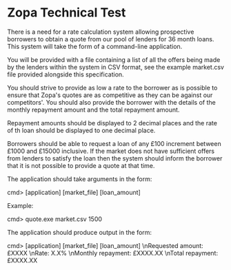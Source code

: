 # Zopa Technical Test

﻿There is a need for a rate calculation system allowing prospective borrowers to
obtain a quote from our pool of lenders for 36 month loans. This system will
take the form of a command-line application.

You will be provided with a file containing a list of all the offers being made
by the lenders within the system in CSV format, see the example market.csv file
provided alongside this specification.

You should strive to provide as low a rate to the borrower as is possible to
ensure that Zopa's quotes are as competitive as they can be against our
competitors'. You should also provide the borrower with the details of the
monthly repayment amount and the total repayment amount.

Repayment amounts should be displayed to 2 decimal places and the rate of th
loan should be displayed to one decimal place.

Borrowers should be able to request a loan of any £100 increment between
£1000 and £15000 inclusive. If the market does not have sufficient offers from
lenders to satisfy the loan then the system should inform the borrower that it
is not possible to provide a quote at that time.

The application should take arguments in the form:

cmd> [application] [market_file] [loan_amount]

Example:

cmd> quote.exe market.csv 1500

The application should produce output in the form:

cmd> [application] [market_file] [loan_amount]
\nRequested amount: £XXXX
\nRate: X.X%
\nMonthly repayment: £XXXX.XX
\nTotal repayment: £XXXX.XX
